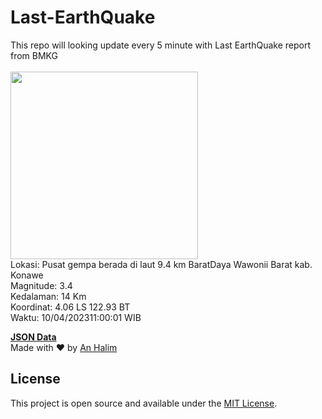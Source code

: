 # Last-EarthQuake
This repo will looking update every 5 minute with Last EarthQuake report from BMKG
<br>
<br>
<img src="https://ews.bmkg.go.id/TEWS/data/20230410110001.mmi.jpg?82920tmzfds6tdey7l30y2x" width="300"/>
<br>
Lokasi: Pusat gempa berada di laut 9.4 km BaratDaya Wawonii Barat kab. Konawe <br>
Magnitude: 3.4 <br>
Kedalaman: 14 Km <br>
Koordinat: 4.06 LS 122.93 BT <br>
Waktu: 10/04/202311:00:01 WIB <br>

<a href="./data/data.json">**JSON Data**</a>
<br>
Made with ❤️ by <a href="https://github.com/an-halim">An Halim</a>
## License

This project is open source and available under the [MIT License](LICENSE).
